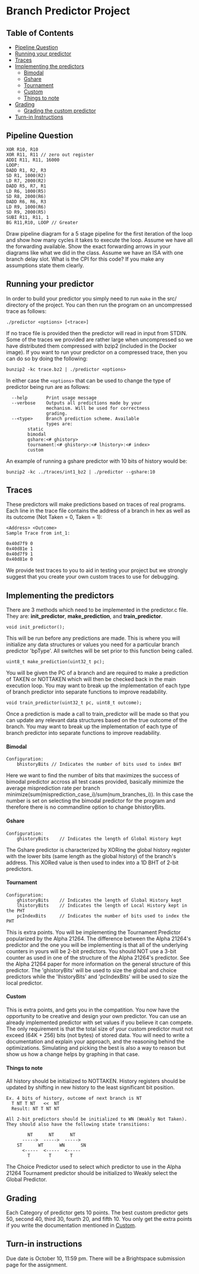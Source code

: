 # Branch Predictor Project

## Table of Contents
  * [Pipeline Question](#pipeline-question)
  * [Running your predictor](#running-your-predictor)
  * [Traces](#traces)
  * [Implementing the predictors](#implementing-the-predictors)
    - [Bimodal](#bimodal)
    - [Gshare](#gshare)
    - [Tournament](#tournament)
    - [Custom](#custom)
    - [Things to note](#things-to-note)
  * [Grading](#grading)
    - [Grading the custom predictor](#grading-the-custom-predictor)
  * [Turn-in Instructions](#turn-in-instructions)

## Pipeline Question

```
XOR R10, R10
XOR R11, R11 // zero out register
ADDI R11, R11, 16000
LOOP:
DADD R1, R2, R3
SD R1, 1000(R2)
LD R7, 2000(R2)
DADD R5, R7, R1
LD R6, 1000(R5)
SD R8, 2000(R6)
DADD R6, R6, R3
LD R9, 1000(R6)
SD R9, 2000(R5)
SUBI R11, R11, 1
BG R11,R10, LOOP // Greater
```
Draw pipeline diagram for a 5 stage pipeline for the first iteration of the loop and show how many cycles it takes to execute the loop. Assume we have all the forwarding available. Show the exact forwarding arrows in your diagrams like what we did in the class. Assume we have an ISA with one branch delay slot. What is the CPI for this code? If you make any assumptions state them clearly.

## Running your predictor

In order to build your predictor you simply need to run `make` in the src/ directory of the project. You can then run the program on an uncompressed trace as follows:   

`./predictor <options> [<trace>]`

If no trace file is provided then the predictor will read in input from STDIN. Some of the traces we provided are rather large when uncompressed so we have distributed them compressed with bzip2 (included in the Docker image).  If you want to run your predictor on a compressed trace, then you can do so by doing the following:

`bunzip2 -kc trace.bz2 | ./predictor <options>`

In either case the `<options>` that can be used to change the type of predictor
being run are as follows:

```
  --help       Print usage message
  --verbose    Outputs all predictions made by your
               mechanism. Will be used for correctness
               grading.
  --<type>     Branch prediction scheme. Available
               types are:
        static
        bimodal
        gshare:<# ghistory>
        tournament:<# ghistory>:<# lhistory>:<# index>
        custom
```
An example of running a gshare predictor with 10 bits of history would be:   

`bunzip2 -kc ../traces/int1_bz2 | ./predictor --gshare:10`

## Traces

These predictors will make predictions based on traces of real programs.  Each line in the trace file contains the address of a branch in hex as well as its outcome (Not Taken = 0, Taken = 1):

```
<Address> <Outcome>
Sample Trace from int_1:

0x40d7f9 0
0x40d81e 1
0x40d7f9 1
0x40d81e 0
```

We provide test traces to you to aid in testing your project but we strongly suggest that you create your own custom traces to use for debugging.



## Implementing the predictors

There are 3 methods which need to be implemented in the predictor.c file.
They are: **init_predictor**, **make_prediction**, and **train_predictor**.

`void init_predictor();`

This will be run before any predictions are made.  This is where you will initialize any data structures or values you need for a particular branch predictor 'bpType'.  All switches will be set prior to this function being called.

`uint8_t make_prediction(uint32_t pc);`

You will be given the PC of a branch and are required to make a prediction of TAKEN or NOTTAKEN which will then be checked back in the main execution loop. You may want to break up the implementation of each type of branch predictor into separate functions to improve readability.

`void train_predictor(uint32_t pc, uint8_t outcome);`

Once a prediction is made a call to train_predictor will be made so that you can update any relevant data structures based on the true outcome of the branch. You may want to break up the implementation of each type of branch predictor into separate functions to improve readability.

#### Bimodal
```
Configuration:
    bhistoryBits // Indicates the number of bits used to index BHT
```
Here we want to find the number of bits that maximizes the success of bimodal predictor accross all test cases provided, basically minimize the average misprediction rate per branch minimize(sum(misprediction_case_i)/sum(num_branches_i)). In this case the number is set on selecting the bimodal predictor for the program and therefore there is no commandline option to change bhistoryBits. 
#### Gshare

```
Configuration:
    ghistoryBits    // Indicates the length of Global History kept
```
The Gshare predictor is characterized by XORing the global history register with the lower bits (same length as the global history) of the branch's address.  This XORed value is then used to index into a 1D BHT of 2-bit predictors.

#### Tournament
```
Configuration:
    ghistoryBits    // Indicates the length of Global History kept
    lhistoryBits    // Indicates the length of Local History kept in the PHT
    pcIndexBits     // Indicates the number of bits used to index the PHT
```

This is extra points. You will be implementing the Tournament Predictor popularized by the Alpha 21264.  The difference between the Alpha 21264's predictor and the one you will be implementing is that all of the underlying counters in yours will be 2-bit predictors.  You should NOT use a 3-bit counter as used in one of the structure of the Alpha 21264's predictor.  See the Alpha 21264 paper for more information on the general structure of this predictor.  The 'ghistoryBits' will be used to size the global and choice predictors while the 'lhistoryBits' and 'pcIndexBits' will be used to size the local predictor.

#### Custom

This is extra points, and gets you in the compatition. You now have the opportunity to be creative and design your own predictor. You can use an already implemented predictor with set values if you believe it can compete. The only requirement is that the total size of your custom predictor must not exceed (64K + 256) bits (not bytes) of stored data. You will need to write a documentation and explain your approach, and the reasoning behind the optimizations. Simulating and picking the best is also a way to reason but show us how a change helps by graphing in that case.

#### Things to note

All history should be initialized to NOTTAKEN.  History registers should be updated by shifting in new history to the least significant bit position.
```
Ex. 4 bits of history, outcome of next branch is NT
  T NT T NT   <<  NT
  Result: NT T NT NT
```
```
All 2-bit predictors should be initialized to WN (Weakly Not Taken).
They should also have the following state transitions:

        NT      NT      NT
      ----->  ----->  ----->
    ST      WT      WN      SN
      <-----  <-----  <-----
        T       T       T
```

The Choice Predictor used to select which predictor to use in the Alpha 21264 Tournament predictor should be initialized to Weakly select the Global Predictor.

## Grading
Each Category of predictor gets 10 points. The best custom predictor gets 50, second 40, third 30, fourth 20, and fifth 10. You only get the extra points if you write the documentation mentioned in [Custom](#custom).


## Turn-in instructions
Due date is October 10, 11:59 pm. There will be a Brightspace submission page for the assignment.
